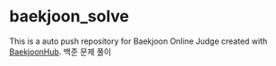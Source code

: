 # baekjoon_solve
This is a auto push repository for Baekjoon Online Judge created with [BaekjoonHub](https://github.com/BaekjoonHub/BaekjoonHub).
백준 문제 풀이
